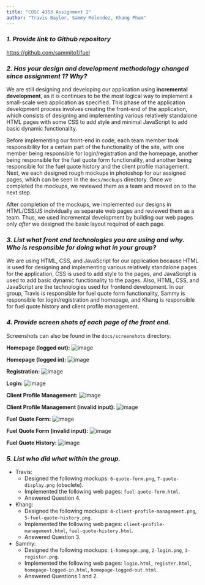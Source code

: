 ```yaml
---
title: "COSC 4353 Assignment 2"
author: "Travis Baylor, Sammy Melendez, Khang Pham"
---
```


### *1. Provide link to Github repository*

https://github.com/sammito1/fuel

### *2. Has your design and development methodology changed since assignment 1? Why?*

We are still designing and developing our application using **incremental development**, as it is continues to be the most logical way to implement a small-scale web application as specified. This phase of the application development process involves creating the front-end of the application, which consists of designing and implementing various relatively standalone HTML pages with some CSS to add style and minimal JavaScript to add basic dynamic functionality.

Before implementing our front-end in code, each team member took responsibility for a certain part of the functionality of the site, with one member being responsible for login/registration and the homepage, another being responsible for the fuel quote form functionality, and another being responsible for the fuel quote history and the client profile management. Next, we each designed rough mockups in photoshop for our assigned pages, which can be seen in the `docs/mockups` directory. Once we completed the mockups, we reviewed them as a team and moved on to the next step.

After completion of the mockups, we implemented our designs in HTML/CSS/JS individually as separate web pages and reviewed them as a team. Thus, we used incremental development by building our web pages only *after* we designed the basic layout required of each page. 

### *3. List what front end technologies you are using and why. Who is responsible for doing what in your group?*

We are using HTML, CSS, and JavaScript for our application because HTML is used for designing and implementing various relatively standalone pages for the application, CSS is used to add style to the pages, and JavaScript is used to add basic dynamic functionality to the pages. Also, HTML, CSS, and JavaScript are the technologies used for frontend development. In our group, Travis is responsible for fuel quote form functionality, Sammy is responsible for login/registration and homepage, and Khang is responsible for fuel quote history and client profile management.

### *4. Provide screen shots of each page of the front end.*

Screenshots can also be found in the `docs/screenshots` directory.

**Homepage (logged out):**
![image](https://user-images.githubusercontent.com/24760425/109367843-d91fdb00-785c-11eb-94a9-35655d2fa404.png)

**Homepage (logged in):**
![image](https://user-images.githubusercontent.com/24760425/109367860-e89f2400-785c-11eb-8918-c8b243d3c388.png)

**Registration:**
![image](https://user-images.githubusercontent.com/24760425/109367905-066c8900-785d-11eb-916f-5e65bf47c9b5.png)

**Login:**
![image](https://user-images.githubusercontent.com/24760425/109367924-12f0e180-785d-11eb-8087-f833488cb231.png)

**Client Profile Management:**
![image](https://user-images.githubusercontent.com/24760425/109367937-1e440d00-785d-11eb-81fb-eba93707707e.png)

**Client Profile Management (invalid input):**
![image](https://user-images.githubusercontent.com/24760425/109367966-2ef48300-785d-11eb-8106-c36eb96dcf28.png)

**Fuel Quote Form:**
![image](https://user-images.githubusercontent.com/24760425/109367992-3fa4f900-785d-11eb-9f9e-fdcfac567046.png)

**Fuel Quote Form (invalid input):**
![image](https://user-images.githubusercontent.com/24760425/109368008-4fbcd880-785d-11eb-837e-56095becae3b.png)

**Fuel Quote History:**
![image](https://user-images.githubusercontent.com/24760425/109368031-5e0af480-785d-11eb-82eb-34a314ef8e16.png)

### *5. List who did what within the group.*

* Travis:
  * Designed the following mockups: `6-quote-form.png`, `7-quote-display.png` (obsolete).
  * Implemented the following web pages: `fuel-quote-form.html`.
  * Answered Question 4.
* Khang:
  * Designed the following mockups: `4-client-profile-management.png`, `5-fuel-quote-history.png`.
  * Implemented the following web pages: `client-profile-management.html`, `fuel-quote-history.html`.
  * Answered Question 3.
* Sammy: 
  * Designed the following mockups: `1-homepage.png`, `2-login.png`, `3-register.png`.
  * Implemented the following web pages: `login.html`, `register.html`, `homepage-logged-in.html`, `homepage-logged-out.html`.
  * Answered Questions 1 and 2.
